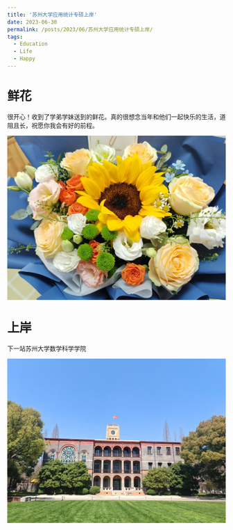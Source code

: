 ```yaml
---
title: '苏州大学应用统计专硕上岸'
date: 2023-06-30
permalink: /posts/2023/06/苏州大学应用统计专硕上岸/
tags:
  - Education
  - Life
  - Happy
---
```




鲜花
======

很开心！收到了学弟学妹送到的鲜花。真的很想念当年和他们一起快乐的生活，道阻且长，祝愿你我会有好的前程。

![](/images/post/苏州大学应用统计专硕上岸/1.jpg)

# 上岸

下一站苏州大学数学科学学院

![](/images/post/苏州大学应用统计专硕上岸/2.jpg)